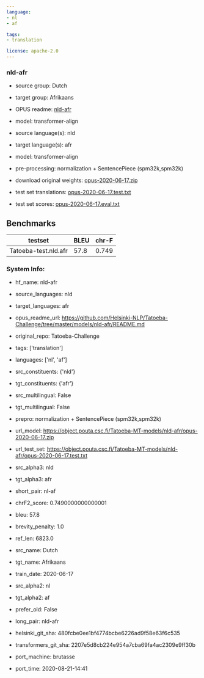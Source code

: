 ```yaml
---
language: 
- nl
- af

tags:
- translation

license: apache-2.0
---
```


### nld-afr

* source group: Dutch 
* target group: Afrikaans 
*  OPUS readme: [nld-afr](https://github.com/Helsinki-NLP/Tatoeba-Challenge/tree/master/models/nld-afr/README.md)

*  model: transformer-align
* source language(s): nld
* target language(s): afr
* model: transformer-align
* pre-processing: normalization + SentencePiece (spm32k,spm32k)
* download original weights: [opus-2020-06-17.zip](https://object.pouta.csc.fi/Tatoeba-MT-models/nld-afr/opus-2020-06-17.zip)
* test set translations: [opus-2020-06-17.test.txt](https://object.pouta.csc.fi/Tatoeba-MT-models/nld-afr/opus-2020-06-17.test.txt)
* test set scores: [opus-2020-06-17.eval.txt](https://object.pouta.csc.fi/Tatoeba-MT-models/nld-afr/opus-2020-06-17.eval.txt)

## Benchmarks

| testset               | BLEU  | chr-F |
|-----------------------|-------|-------|
| Tatoeba-test.nld.afr 	| 57.8 	| 0.749 |


### System Info: 
- hf_name: nld-afr

- source_languages: nld

- target_languages: afr

- opus_readme_url: https://github.com/Helsinki-NLP/Tatoeba-Challenge/tree/master/models/nld-afr/README.md

- original_repo: Tatoeba-Challenge

- tags: ['translation']

- languages: ['nl', 'af']

- src_constituents: {'nld'}

- tgt_constituents: {'afr'}

- src_multilingual: False

- tgt_multilingual: False

- prepro:  normalization + SentencePiece (spm32k,spm32k)

- url_model: https://object.pouta.csc.fi/Tatoeba-MT-models/nld-afr/opus-2020-06-17.zip

- url_test_set: https://object.pouta.csc.fi/Tatoeba-MT-models/nld-afr/opus-2020-06-17.test.txt

- src_alpha3: nld

- tgt_alpha3: afr

- short_pair: nl-af

- chrF2_score: 0.7490000000000001

- bleu: 57.8

- brevity_penalty: 1.0

- ref_len: 6823.0

- src_name: Dutch

- tgt_name: Afrikaans

- train_date: 2020-06-17

- src_alpha2: nl

- tgt_alpha2: af

- prefer_old: False

- long_pair: nld-afr

- helsinki_git_sha: 480fcbe0ee1bf4774bcbe6226ad9f58e63f6c535

- transformers_git_sha: 2207e5d8cb224e954a7cba69fa4ac2309e9ff30b

- port_machine: brutasse

- port_time: 2020-08-21-14:41